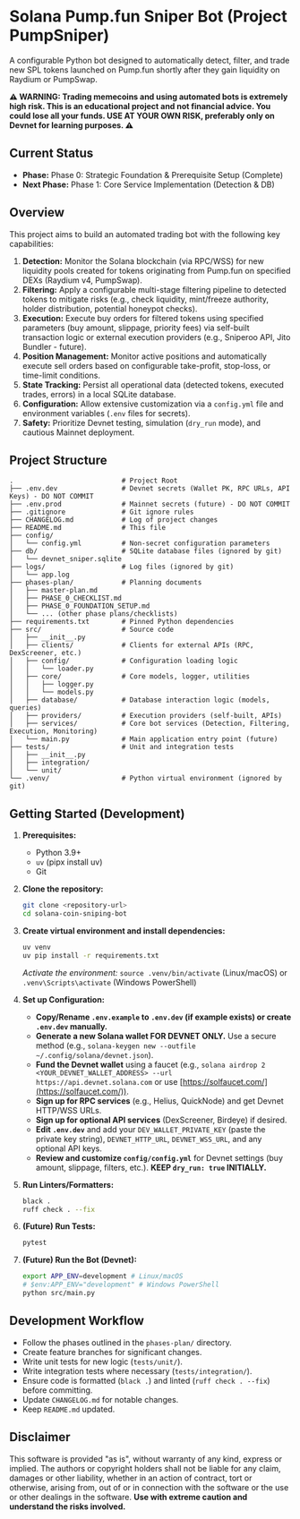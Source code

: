 # Solana Pump.fun Sniper Bot (Project PumpSniper)

A configurable Python bot designed to automatically detect, filter, and trade new SPL tokens launched on Pump.fun shortly after they gain liquidity on Raydium or PumpSwap.

**⚠️ WARNING: Trading memecoins and using automated bots is extremely high risk. This is an educational project and not financial advice. You could lose all your funds. USE AT YOUR OWN RISK, preferably only on Devnet for learning purposes. ⚠️**

## Current Status

- **Phase:** Phase 0: Strategic Foundation & Prerequisite Setup (Complete)
- **Next Phase:** Phase 1: Core Service Implementation (Detection & DB)

## Overview

This project aims to build an automated trading bot with the following key capabilities:

1.  **Detection:** Monitor the Solana blockchain (via RPC/WSS) for new liquidity pools created for tokens originating from Pump.fun on specified DEXs (Raydium v4, PumpSwap).
2.  **Filtering:** Apply a configurable multi-stage filtering pipeline to detected tokens to mitigate risks (e.g., check liquidity, mint/freeze authority, holder distribution, potential honeypot checks).
3.  **Execution:** Execute buy orders for filtered tokens using specified parameters (buy amount, slippage, priority fees) via self-built transaction logic or external execution providers (e.g., Sniperoo API, Jito Bundler - future).
4.  **Position Management:** Monitor active positions and automatically execute sell orders based on configurable take-profit, stop-loss, or time-limit conditions.
5.  **State Tracking:** Persist all operational data (detected tokens, executed trades, errors) in a local SQLite database.
6.  **Configuration:** Allow extensive customization via a `config.yml` file and environment variables (`.env` files for secrets).
7.  **Safety:** Prioritize Devnet testing, simulation (`dry_run` mode), and cautious Mainnet deployment.

## Project Structure

```
.                           # Project Root
├── .env.dev                # Devnet secrets (Wallet PK, RPC URLs, API Keys) - DO NOT COMMIT
├── .env.prod               # Mainnet secrets (future) - DO NOT COMMIT
├── .gitignore              # Git ignore rules
├── CHANGELOG.md            # Log of project changes
├── README.md               # This file
├── config/
│   └── config.yml          # Non-secret configuration parameters
├── db/                     # SQLite database files (ignored by git)
│   └── devnet_sniper.sqlite
├── logs/                   # Log files (ignored by git)
│   └── app.log
├── phases-plan/            # Planning documents
│   ├── master-plan.md
│   ├── PHASE_0_CHECKLIST.md
│   ├── PHASE_0_FOUNDATION_SETUP.md
│   └── ... (other phase plans/checklists)
├── requirements.txt        # Pinned Python dependencies
├── src/                    # Source code
│   ├── __init__.py
│   ├── clients/            # Clients for external APIs (RPC, DexScreener, etc.)
│   ├── config/             # Configuration loading logic
│   │   └── loader.py
│   ├── core/               # Core models, logger, utilities
│   │   ├── logger.py
│   │   └── models.py
│   ├── database/           # Database interaction logic (models, queries)
│   ├── providers/          # Execution providers (self-built, APIs)
│   ├── services/           # Core bot services (Detection, Filtering, Execution, Monitoring)
│   └── main.py             # Main application entry point (future)
├── tests/                  # Unit and integration tests
│   ├── __init__.py
│   ├── integration/
│   └── unit/
└── .venv/                  # Python virtual environment (ignored by git)
```

## Getting Started (Development)

1.  **Prerequisites:**
    *   Python 3.9+
    *   `uv` (pipx install uv)
    *   Git

2.  **Clone the repository:**
    ```bash
    git clone <repository-url>
    cd solana-coin-sniping-bot
    ```

3.  **Create virtual environment and install dependencies:**
    ```bash
    uv venv
    uv pip install -r requirements.txt
    ```
    *Activate the environment:* `source .venv/bin/activate` (Linux/macOS) or `.venv\Scripts\activate` (Windows PowerShell)

4.  **Set up Configuration:**
    *   **Copy/Rename `.env.example` to `.env.dev` (if example exists) or create `.env.dev` manually.**
    *   **Generate a new Solana wallet FOR DEVNET ONLY.** Use a secure method (e.g., `solana-keygen new --outfile ~/.config/solana/devnet.json`).
    *   **Fund the Devnet wallet** using a faucet (e.g., `solana airdrop 2 <YOUR_DEVNET_WALLET_ADDRESS> --url https://api.devnet.solana.com` or use [https://solfaucet.com/](https://solfaucet.com/)).
    *   **Sign up for RPC services** (e.g., Helius, QuickNode) and get Devnet HTTP/WSS URLs.
    *   **Sign up for optional API services** (DexScreener, Birdeye) if desired.
    *   **Edit `.env.dev`** and add your `DEV_WALLET_PRIVATE_KEY` (paste the private key string), `DEVNET_HTTP_URL`, `DEVNET_WSS_URL`, and any optional API keys.
    *   **Review and customize `config/config.yml`** for Devnet settings (buy amount, slippage, filters, etc.). **KEEP `dry_run: true` INITIALLY.**

5.  **Run Linters/Formatters:**
    ```bash
    black .
    ruff check . --fix
    ```

6.  **(Future) Run Tests:**
    ```bash
    pytest
    ```

7.  **(Future) Run the Bot (Devnet):**
    ```bash
    export APP_ENV=development # Linux/macOS
    # $env:APP_ENV="development" # Windows PowerShell
    python src/main.py
    ```

## Development Workflow

*   Follow the phases outlined in the `phases-plan/` directory.
*   Create feature branches for significant changes.
*   Write unit tests for new logic (`tests/unit/`).
*   Write integration tests where necessary (`tests/integration/`).
*   Ensure code is formatted (`black .`) and linted (`ruff check . --fix`) before committing.
*   Update `CHANGELOG.md` for notable changes.
*   Keep `README.md` updated.

## Disclaimer

This software is provided "as is", without warranty of any kind, express or implied. The authors or copyright holders shall not be liable for any claim, damages or other liability, whether in an action of contract, tort or otherwise, arising from, out of or in connection with the software or the use or other dealings in the software. **Use with extreme caution and understand the risks involved.**
